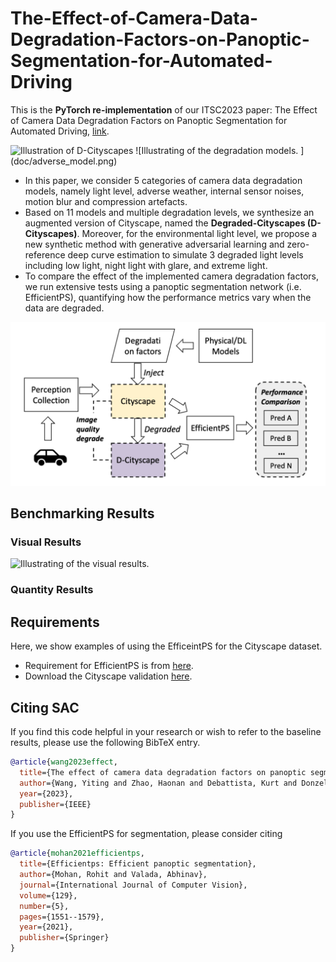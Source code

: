 # The-Effect-of-Camera-Data-Degradation-Factors-on-Panoptic-Segmentation-for-Automated-Driving
This is the **PyTorch re-implementation** of our ITSC2023 paper: 
The Effect of Camera Data Degradation Factors on Panoptic Segmentation for Automated Driving, [link](https://wrap.warwick.ac.uk/177340/1/WRAP-effect-camera-data-degradation-factors-panoptic-segmentation-automated-driving-2023.pdf). 

<img src="doc/D-Cityscapes.png" alt="Illustration of D-Cityscapes" width="700"/>
![Illustrating of the degradation models. ](doc/adverse_model.png)

- In this paper, we consider 5 categories of camera data degradation models, namely light level, adverse weather, internal sensor noises, motion blur and compression artefacts. 
- Based on 11 models and multiple degradation levels, we synthesize an augmented version of Cityscape, named the **Degraded-Cityscapes (D-Cityscapes)**. Moreover, for the environmental light level, we propose a new synthetic method with generative adversarial learning and zero-reference deep curve estimation to simulate 3 degraded light levels including low light, night light with glare, and extreme light.
- To compare the effect of the implemented camera degradation factors, we run extensive tests using a panoptic segmentation network (i.e. EfficientPS), quantifying how the performance metrics vary when the data are degraded.

![Illustrating of the degradation data generation framework. ](doc/framework.png)

## Benchmarking Results
### Visual Results
![Illustrating of the visual results. ](doc/results.png)
### Quantity Results

## Requirements
Here, we show examples of using the EfficeintPS for the Cityscape dataset. 
- Requirement for EfficientPS is from [here](https://github.com/DeepSceneSeg/EfficientPS#system-requirements).
- Download the Cityscape validation [here]([https://mega.nz/folder/tS8QSaxL#5yhdfe9ogpKk18dRwX7WCw](https://www.cityscapes-dataset.com/downloads/)https://www.cityscapes-dataset.com/downloads/).


## Citing SAC
If you find this code helpful in your research or wish to refer to the baseline results, please use the following BibTeX entry.

```BibTeX
@article{wang2023effect,
  title={The effect of camera data degradation factors on panoptic segmentation for automated driving},
  author={Wang, Yiting and Zhao, Haonan and Debattista, Kurt and Donzella, Valentina},
  year={2023},
  publisher={IEEE}
}

```

If you use the EfficientPS for segmentation, please consider citing
```BibTeX
@article{mohan2021efficientps,
  title={Efficientps: Efficient panoptic segmentation},
  author={Mohan, Rohit and Valada, Abhinav},
  journal={International Journal of Computer Vision},
  volume={129},
  number={5},
  pages={1551--1579},
  year={2021},
  publisher={Springer}
}

```
